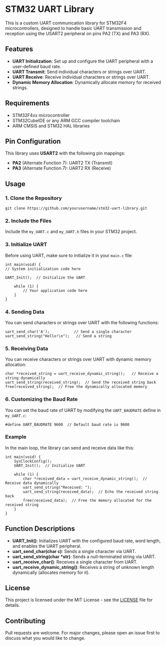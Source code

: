 
# STM32 UART Library

This is a custom UART communication library for STM32F4 microcontrollers, designed to handle basic UART transmission and reception using the USART2 peripheral on pins PA2 (TX) and PA3 (RX).

## Features

- **UART Initialization**: Set up and configure the UART peripheral with a user-defined baud rate.
- **UART Transmit**: Send individual characters or strings over UART.
- **UART Receive**: Receive individual characters or strings over UART.
- **Dynamic Memory Allocation**: Dynamically allocate memory for received strings.

## Requirements

- STM32F4xx microcontroller
- STM32CubeIDE or any ARM GCC compiler toolchain
- ARM CMSIS and STM32 HAL libraries

## Pin Configuration

This library uses **USART2** with the following pin mappings:

- **PA2** (Alternate Function 7): UART2 TX (Transmit)
- **PA3** (Alternate Function 7): UART2 RX (Receive)

## Usage

### 1. Clone the Repository

`git clone https://github.com/yourusername/stm32-uart-library.git`

### 2. Include the Files

Include the `my_UART.c` and `my_UART.h` files in your STM32 project.

### 3. Initialize UART

Before using UART, make sure to initialize it in your `main.c` file:


    int main(void) {
    // System initialization code here
    
    UART_Init();  // Initialize the UART
    
        while (1) {
            // Your application code here
        }
    }



### 4. Sending Data

You can send characters or strings over UART with the following functions:


    uart_send_char('A');           // Send a single character
    uart_send_string("Hello!\n");   // Send a string


### 5. Receiving Data

You can receive characters or strings over UART with dynamic memory allocation:


    char *received_string = uart_receive_dynamic_string();   // Receive a string dynamically
    uart_send_string(received_string);  // Send the received string back
    free(received_string);  // Free the dynamically allocated memory


### 6. Customizing the Baud Rate

You can set the baud rate of UART by modifying the `UART_BAUDRATE` define in `my_UART.c`:

    #define UART_BAUDRATE 9600  // Default baud rate is 9600

### Example

In the main loop, the library can send and receive data like this:


    int main(void) {
        SysClockConfig();
        UART_Init();  // Initialize UART
        
        while (1) {
            char *received_data = uart_receive_dynamic_string();  // Receive data dynamically
            uart_send_string("Received: ");
            uart_send_string(received_data);  // Echo the received string back
            free(received_data);  // Free the memory allocated for the received string
        }
    }


## Function Descriptions

- **UART_Init()**: Initializes UART with the configured baud rate, word length, and enables the UART peripheral.
- **uart_send_char(char c)**: Sends a single character via UART.
- **uart_send_string(char *str)**: Sends a null-terminated string via UART.
- **uart_receive_char()**: Receives a single character from UART.
- **uart_receive_dynamic_string()**: Receives a string of unknown length dynamically (allocates memory for it).

## License

This project is licensed under the MIT License - see the [LICENSE](LICENSE) file for details.

## Contributing

Pull requests are welcome. For major changes, please open an issue first to discuss what you would like to change.
